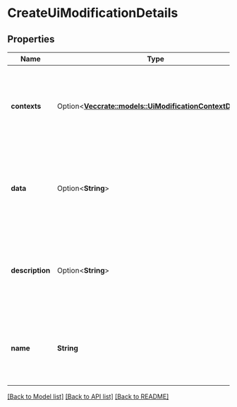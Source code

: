 # CreateUiModificationDetails

## Properties

Name | Type | Description | Notes
------------ | ------------- | ------------- | -------------
**contexts** | Option<[**Vec<crate::models::UiModificationContextDetails>**](UiModificationContextDetails.md)> | List of contexts of the UI modification. The maximum number of contexts is 1000. | [optional]
**data** | Option<**String**> | The data of the UI modification. The maximum size of the data is 50000 characters. | [optional]
**description** | Option<**String**> | The description of the UI modification. The maximum length is 255 characters. | [optional]
**name** | **String** | The name of the UI modification. The maximum length is 255 characters. | 

[[Back to Model list]](../README.md#documentation-for-models) [[Back to API list]](../README.md#documentation-for-api-endpoints) [[Back to README]](../README.md)


